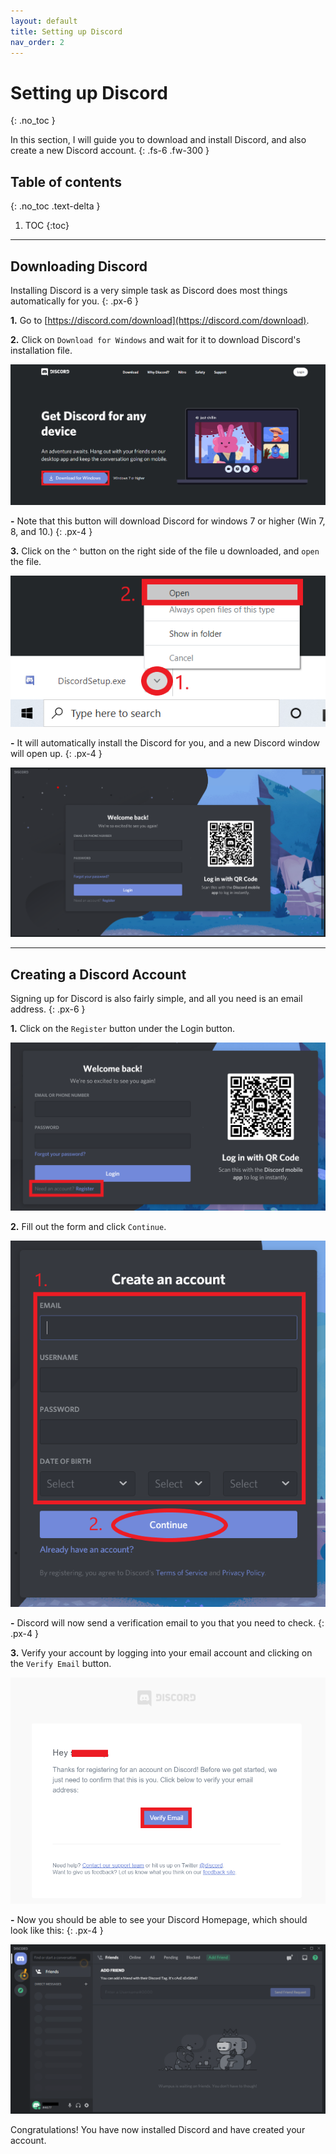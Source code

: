 ```yaml
---
layout: default
title: Setting up Discord
nav_order: 2
---
```


# Setting up Discord
{: .no_toc }

In this section, I will guide you to download and install Discord, and also create a new Discord account.
{: .fs-6 .fw-300 }

## Table of contents
{: .no_toc .text-delta }

1. TOC
{:toc}

---

## Downloading Discord

Installing Discord is a very simple task as Discord does most things automatically for you.
{: .px-6 }

**1.** Go to [https://discord.com/download](https://discord.com/download).

**2.** Click on `Download for Windows` and wait for it to download Discord's installation file.

![Downloading Discord_step_2](https://github.com/maxiwu13133/Discord-for-Teachers/blob/gh-pages/assets/images/Download%20button%20(Pic1).png?raw=true)

**-** Note that this button will download Discord for windows 7 or higher (Win 7, 8, and 10.)
{: .px-4 }

**3.** Click on the `^` button on the right side of the file u downloaded, and `open` the file.

![Downloading Discord_step_3](https://github.com/maxiwu13133/Discord-for-Teachers/blob/gh-pages/assets/images/Task%201%20%26%202/Open%20installation%20file%20(Pic2).png?raw=true)

**-** It will automatically install the Discord for you, and a new Discord window will open up.
{: .px-4 }

![Downloading Discord_step_3.1](https://github.com/maxiwu13133/Discord-for-Teachers/blob/gh-pages/assets/images/Task%201%20%26%202/Discord%20Login%20Page%20(PIC3).png?raw=true)

---

## Creating a Discord Account

Signing up for Discord is also fairly simple, and all you need is an email address.
{: .px-6 }

**1.** Click on the `Register` button under the Login button.

![Discord Acc_step_4](https://github.com/maxiwu13133/Discord-for-Teachers/blob/gh-pages/assets/images/Task%201%20%26%202/Register%20button%20(Pic4).png?raw=true)

**2.** Fill out the form and click `Continue`.

![Discord Acc_step_5](https://github.com/maxiwu13133/Discord-for-Teachers/blob/gh-pages/assets/images/Task%201%20%26%202/Signup%20form%20(Pic5).png?raw=true)

**-** Discord will now send a verification email to you that you need to check.
{: .px-4 }

**3.** Verify your account by logging into your email account and clicking on the `Verify Email` button.

![Discord Acc_step_6](https://github.com/maxiwu13133/Discord-for-Teachers/blob/gh-pages/assets/images/Task%201%20%26%202/Verification%20Email%20(Pic6).png?raw=true)

**-** Now you should be able to see your Discord Homepage, which should look like this:
{: .px-4 }

![Discord Acc_step_7](https://github.com/maxiwu13133/Discord-for-Teachers/blob/gh-pages/assets/images/Task%201%20%26%202/Discord%20Homepage%20(Pic7).png?raw=true)

Congratulations! You have now installed Discord and have created your account.


